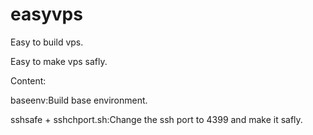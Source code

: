 easyvps
=======

Easy to build vps.

Easy to make vps safly.

Content:

baseenv:Build base environment.

sshsafe + sshchport.sh:Change the ssh port to 4399 and make it safly.
